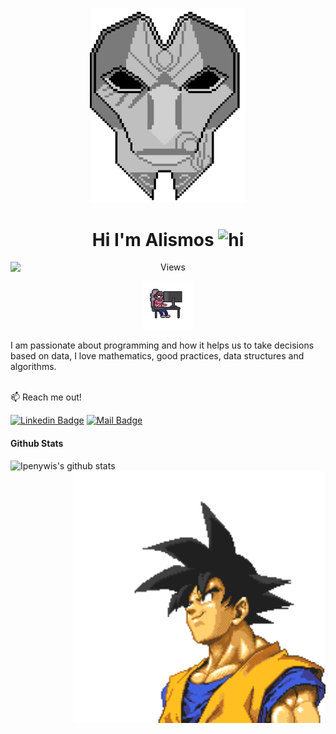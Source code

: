 <p align="center">
  <img width="250px" src="assets/images/Alismos-mask.png" />
</p>
<h1 align="center"> Hi I'm Alismos <img src="https://user-images.githubusercontent.com/1303154/88677602-1635ba80-d120-11ea-84d8-d263ba5fc3c0.gif" width="28px" alt="hi"> </h1> 

<p align="center">
    <img style="display: block;" src="https://komarev.com/ghpvc/?username=Alismos&label=Profile" alt="Views" />
</p>
<p align="center">
    <img style="display: block;" src="assets/images/man-coding.gif" alt="Coding" width="80px" alt="man coding">
</p>
I am passionate about programming and how it helps us to take decisions based on data, I love mathematics, good practices, data structures and algorithms.
<br>
<br>

:mailbox: Reach me out!

[![Linkedin Badge](https://img.shields.io/badge/-Alismos-0e76a8?style=flat&labelColor=0e76a8&logo=linkedin&logoColor=white)](https://www.linkedin.com/in/duvan-ramirez-469434222/) [![Mail Badge](https://img.shields.io/badge/-@duvan.ramirezs-e84393?style=flat&labelColor=e84393&logo=instagram&logoColor=white)](https://www.instagram.com/duvan.ramirezs/)
<br>

#### Github Stats

![Ipenywis's github stats](https://github-readme-stats.vercel.app/api?username=Alismos&count_private=true&theme=tokyonight&hide=contribs,prs)
<br>
<img align="right" style="display: block; margin-bot: 0;" src="assets/images/goku.gif" alt="Coding" width="80%">



